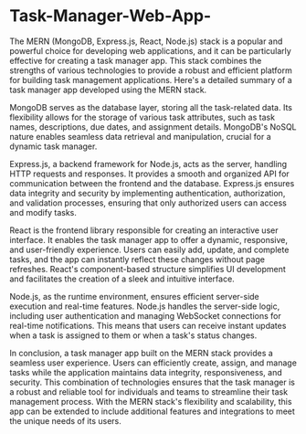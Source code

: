 # Task-Manager-Web-App-

The MERN (MongoDB, Express.js, React, Node.js) stack is a popular and powerful choice for developing web applications, and it can be particularly effective for creating a task manager app. This stack combines the strengths of various technologies to provide a robust and efficient platform for building task management applications. Here's a detailed summary of a task manager app developed using the MERN stack.

MongoDB serves as the database layer, storing all the task-related data. Its flexibility allows for the storage of various task attributes, such as task names, descriptions, due dates, and assignment details. MongoDB's NoSQL nature enables seamless data retrieval and manipulation, crucial for a dynamic task manager.

Express.js, a backend framework for Node.js, acts as the server, handling HTTP requests and responses. It provides a smooth and organized API for communication between the frontend and the database. Express.js ensures data integrity and security by implementing authentication, authorization, and validation processes, ensuring that only authorized users can access and modify tasks.

React is the frontend library responsible for creating an interactive user interface. It enables the task manager app to offer a dynamic, responsive, and user-friendly experience. Users can easily add, update, and complete tasks, and the app can instantly reflect these changes without page refreshes. React's component-based structure simplifies UI development and facilitates the creation of a sleek and intuitive interface.

Node.js, as the runtime environment, ensures efficient server-side execution and real-time features. Node.js handles the server-side logic, including user authentication and managing WebSocket connections for real-time notifications. This means that users can receive instant updates when a task is assigned to them or when a task's status changes.

In conclusion, a task manager app built on the MERN stack provides a seamless user experience. Users can efficiently create, assign, and manage tasks while the application maintains data integrity, responsiveness, and security. This combination of technologies ensures that the task manager is a robust and reliable tool for individuals and teams to streamline their task management process. With the MERN stack's flexibility and scalability, this app can be extended to include additional features and integrations to meet the unique needs of its users.
